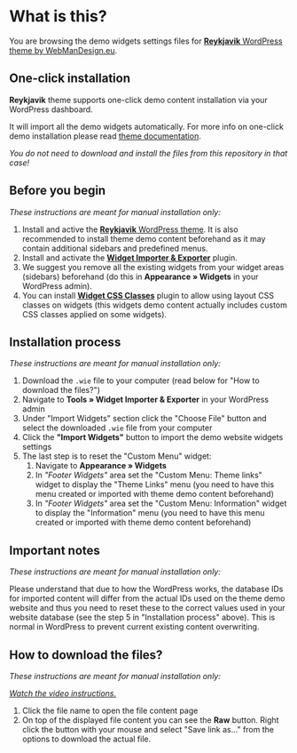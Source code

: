 # What is this?

You are browsing the demo widgets settings files for [**Reykjavik** WordPress theme by WebManDesign.eu](https://www.webmandesign.eu/portfolio/reykjavik-wordpress-theme/).


## One-click installation

**Reykjavik** theme supports one-click demo content installation via your WordPress dashboard.

It will import all the demo widgets automatically. For more info on one-click demo installation please read [theme documentation](https://www.webmandesign.eu/manual/reykjavik/#demo-content).

*You do not need to download and install the files from this repository in that case!*


## Before you begin

*These instructions are meant for manual installation only:*

1. Install and active the [**Reykjavik** WordPress theme](https://www.webmandesign.eu/portfolio/reykjavik-wordpress-theme/). It is also recommended to install theme demo content beforehand as it may contain additional sidebars and predefined menus.
2. Install and activate the [**Widget Importer &amp; Exporter**](https://wordpress.org/plugins/widget-importer-exporter/) plugin.
3. We suggest you remove all the existing widgets from your widget areas (sidebars) beforehand (do this in **Appearance &raquo; Widgets** in your WordPress admin).
4. You can install [**Widget CSS Classes**](https://wordpress.org/plugins/widget-css-classes/) plugin to allow using layout CSS classes on widgets (this widgets demo content actually includes custom CSS classes applied on some widgets).


## Installation process

*These instructions are meant for manual installation only:*

1. Download the `.wie` file to your computer (read below for "How to download the files?")
2. Navigate to **Tools &raquo; Widget Importer & Exporter** in your WordPress admin
3. Under "Import Widgets" section click the "Choose File" button and select the downloaded `.wie` file from your computer
4. Click the **"Import Widgets"** button to import the demo website widgets settings
5. The last step is to reset the "Custom Menu" widget:  
    1. Navigate to **Appearance &raquo; Widgets**
    2. In *"Footer Widgets"* area set the "Custom Menu: Theme links" widget to display the "Theme Links" menu (you need to have this menu created or imported with theme demo content beforehand)
    3. In *"Footer Widgets"* area set the "Custom Menu: Information" widget to display the "Information" menu (you need to have this menu created or imported with theme demo content beforehand)


## Important notes

*These instructions are meant for manual installation only:*

Please understand that due to how the WordPress works, the database IDs for imported content will differ from the actual IDs used on the theme demo website and thus you need to reset these to the correct values used in your website database (see the step 5 in "Installation process" above). This is normal in WordPress to prevent current existing content overwriting.


## How to download the files?

*These instructions are meant for manual installation only:*

*[Watch the video instructions.](https://vimeo.com/170576209)*

1. Click the file name to open the file content page
2. On top of the displayed file content you can see the **Raw** button. Right click the button with your mouse and select "Save link as..." from the options to download the actual file.